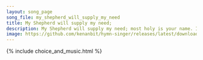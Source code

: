 ```yaml
---
layout: song_page
song_file: my_shepherd_will_supply_my_need
title: My Shepherd will supply my need;
description: My Shepherd will supply my need; most holy is your name. In pastures fresh you make me feed, beside the living stream. You bring my wand'ring spirit b... christian 4part acapella 3verse arrbykenan textbyother 
image: https://github.com/kenanbit/hymn-singer/releases/latest/download/my_shepherd_will_supply_my_need-trad.png
---
```


{% include choice_and_music.html %}